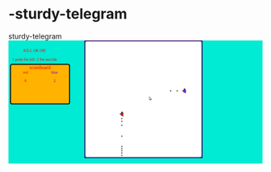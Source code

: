 # -sturdy-telegram
 sturdy-telegram
![alt text](https://github.com/ajaymalik2592/-sturdy-telegram/blob/master/game/images/link2_game.png)